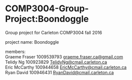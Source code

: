 # COMP3004-Group-Project:Boondoggle
Group project for Carleton COMP3004 fall 2016

project name: Boondoggle

members:  
Graeme Fraser 1009539793 graeme.fraser.ca@gmail.com  
Telidy Ng 100923829 TelidyNg@cmail.carleton.ca  
Eric McCarthy 100944658 EricMcCarthy@cmail.carleton.ca  
Ryan David 100946431 RyanDavid@cmail.carleton.ca

